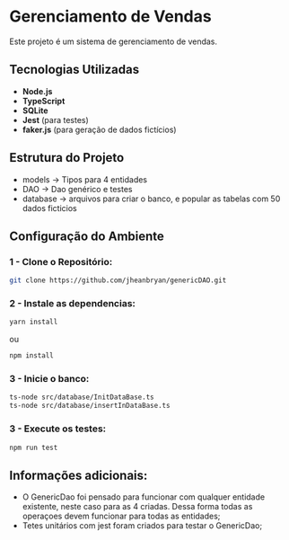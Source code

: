 # Gerenciamento de Vendas

Este projeto é um sistema de gerenciamento de vendas.

## Tecnologias Utilizadas

- **Node.js**
- **TypeScript**
- **SQLite**
- **Jest** (para testes)
- **faker.js** (para geração de dados fictícios)

## Estrutura do Projeto
- models -> Tipos para 4 entidades
- DAO -> Dao genérico e testes
- database -> arquivos para criar o banco, e popular as tabelas com 50 dados ficticios

## Configuração do Ambiente

### 1 - Clone o Repositório:

```sh
git clone https://github.com/jheanbryan/genericDAO.git
```

### 2 - Instale as dependencias:
```sh
yarn install
```

ou

```sh
npm install
```

### 3 - Inicie o banco:
```sh
ts-node src/database/InitDataBase.ts
ts-node src/database/insertInDataBase.ts
```
### 3 - Execute os testes:
```sh
npm run test
```


## Informações adicionais:
- O GenericDao foi pensado para funcionar com qualquer entidade existente, neste caso para as 4 criadas. Dessa forma todas as operaçoes devem funcionar para todas as entidades;
- Tetes unitários com jest foram criados para testar o GenericDao;

